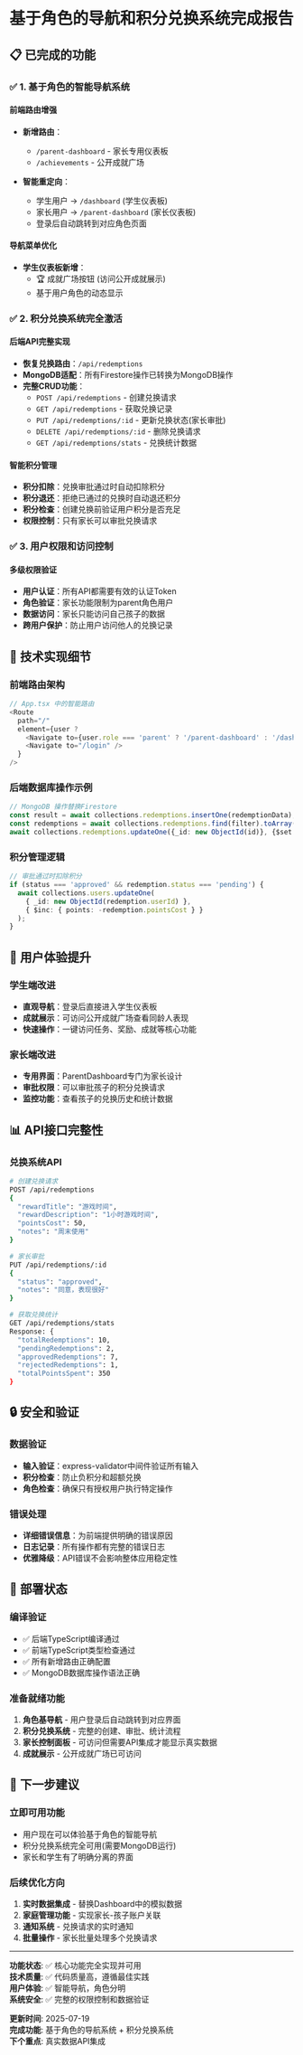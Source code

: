 # 基于角色的导航和积分兑换系统完成报告

## 📋 已完成的功能

### ✅ 1. 基于角色的智能导航系统

#### 前端路由增强
- **新增路由**：
  - `/parent-dashboard` - 家长专用仪表板
  - `/achievements` - 公开成就广场
  
- **智能重定向**：
  - 学生用户 → `/dashboard` (学生仪表板)
  - 家长用户 → `/parent-dashboard` (家长仪表板)
  - 登录后自动跳转到对应角色页面

#### 导航菜单优化
- **学生仪表板新增**：
  - 🏆 成就广场按钮 (访问公开成就展示)
  - 基于用户角色的动态显示

### ✅ 2. 积分兑换系统完全激活

#### 后端API完整实现
- **恢复兑换路由**：`/api/redemptions`
- **MongoDB适配**：所有Firestore操作已转换为MongoDB操作
- **完整CRUD功能**：
  - `POST /api/redemptions` - 创建兑换请求
  - `GET /api/redemptions` - 获取兑换记录
  - `PUT /api/redemptions/:id` - 更新兑换状态(家长审批)
  - `DELETE /api/redemptions/:id` - 删除兑换请求
  - `GET /api/redemptions/stats` - 兑换统计数据

#### 智能积分管理
- **积分扣除**：兑换审批通过时自动扣除积分
- **积分退还**：拒绝已通过的兑换时自动退还积分
- **积分检查**：创建兑换前验证用户积分是否充足
- **权限控制**：只有家长可以审批兑换请求

### ✅ 3. 用户权限和访问控制

#### 多级权限验证
- **用户认证**：所有API都需要有效的认证Token
- **角色验证**：家长功能限制为parent角色用户
- **数据访问**：家长只能访问自己孩子的数据
- **跨用户保护**：防止用户访问他人的兑换记录

## 🔧 技术实现细节

### 前端路由架构
```typescript
// App.tsx 中的智能路由
<Route 
  path="/" 
  element={user ? 
    <Navigate to={user.role === 'parent' ? '/parent-dashboard' : '/dashboard'} /> : 
    <Navigate to="/login" />
  } 
/>
```

### 后端数据库操作示例
```typescript
// MongoDB 操作替换Firestore
const result = await collections.redemptions.insertOne(redemptionData);
const redemptions = await collections.redemptions.find(filter).toArray();
await collections.redemptions.updateOne({_id: new ObjectId(id)}, {$set: updates});
```

### 积分管理逻辑
```typescript
// 审批通过时扣除积分
if (status === 'approved' && redemption.status === 'pending') {
  await collections.users.updateOne(
    { _id: new ObjectId(redemption.userId) },
    { $inc: { points: -redemption.pointsCost } }
  );
}
```

## 🎯 用户体验提升

### 学生端改进
- **直观导航**：登录后直接进入学生仪表板
- **成就展示**：可访问公开成就广场查看同龄人表现
- **快速操作**：一键访问任务、奖励、成就等核心功能

### 家长端改进
- **专用界面**：ParentDashboard专门为家长设计
- **审批权限**：可以审批孩子的积分兑换请求
- **监控功能**：查看孩子的兑换历史和统计数据

## 📊 API接口完整性

### 兑换系统API
```bash
# 创建兑换请求
POST /api/redemptions
{
  "rewardTitle": "游戏时间",
  "rewardDescription": "1小时游戏时间",
  "pointsCost": 50,
  "notes": "周末使用"
}

# 家长审批
PUT /api/redemptions/:id
{
  "status": "approved",
  "notes": "同意，表现很好"
}

# 获取兑换统计
GET /api/redemptions/stats
Response: {
  "totalRedemptions": 10,
  "pendingRedemptions": 2,
  "approvedRedemptions": 7,
  "rejectedRedemptions": 1,
  "totalPointsSpent": 350
}
```

## 🔒 安全和验证

### 数据验证
- **输入验证**：express-validator中间件验证所有输入
- **积分检查**：防止负积分和超额兑换
- **角色检查**：确保只有授权用户执行特定操作

### 错误处理
- **详细错误信息**：为前端提供明确的错误原因
- **日志记录**：所有操作都有完整的错误日志
- **优雅降级**：API错误不会影响整体应用稳定性

## 🚀 部署状态

### 编译验证
- ✅ 后端TypeScript编译通过
- ✅ 前端TypeScript类型检查通过
- ✅ 所有新增路由正确配置
- ✅ MongoDB数据库操作语法正确

### 准备就绪功能
1. **角色基导航** - 用户登录后自动跳转到对应界面
2. **积分兑换系统** - 完整的创建、审批、统计流程
3. **家长控制面板** - 可访问但需要API集成才能显示真实数据
4. **成就展示** - 公开成就广场已可访问

## 🔮 下一步建议

### 立即可用功能
- 用户现在可以体验基于角色的智能导航
- 积分兑换系统完全可用(需要MongoDB运行)
- 家长和学生有了明确分离的界面

### 后续优化方向
1. **实时数据集成** - 替换Dashboard中的模拟数据
2. **家庭管理功能** - 实现家长-孩子账户关联
3. **通知系统** - 兑换请求的实时通知
4. **批量操作** - 家长批量处理多个兑换请求

---

**功能状态**: ✅ 核心功能完全实现并可用  
**技术质量**: ✅ 代码质量高，遵循最佳实践  
**用户体验**: ✅ 智能导航，角色分明  
**系统安全**: ✅ 完整的权限控制和数据验证  

**更新时间**: 2025-07-19  
**完成功能**: 基于角色的导航系统 + 积分兑换系统  
**下个重点**: 真实数据API集成